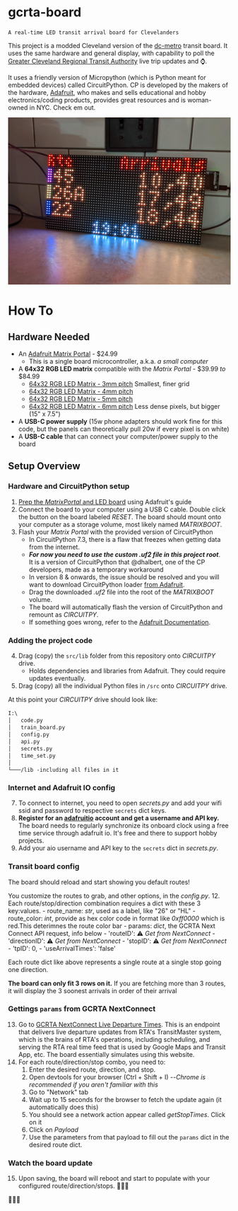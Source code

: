# gcrta-board 
`A real-time LED transit arrival board for Clevelanders`

This project is a modded Cleveland version of the [dc-metro](https://github.com/metro-sign/dc-metro) transit board.
It uses the same hardware and general display, with capability to poll the [Greater Cleveland Regional Transit Authority](http://www.riderta.com/)
live trip updates and ⌚.

It uses a friendly version of Micropython (which is Python meant for
embedded devices) called CircuitPython. CP is developed by the makers of the hardware, [Adafruit](https://www.adafruit.com/), who makes and sells 
educational and hobby electronics/coding products, provides great resources and is woman-owned in NYC. Check em out.

![Example photo](/img/Example1.jpg)

# How To
## Hardware Needed
- An [Adafruit Matrix Portal](https://www.adafruit.com/product/4745) - $24.99
  - This is a single board microcontroller, a.k.a. *a small computer*
- A **64x32 RGB LED matrix** compatible with the _Matrix Portal_ - $39.99 _to_ $84.99
    - [64x32 RGB LED Matrix - 3mm pitch](https://www.adafruit.com/product/2279) Smallest, finer grid
    - [64x32 RGB LED Matrix - 4mm pitch](https://www.adafruit.com/product/2278)
    - [64x32 RGB LED Matrix - 5mm pitch](https://www.adafruit.com/product/2277)
    - [64x32 RGB LED Matrix - 6mm pitch](https://www.adafruit.com/product/2276) Less dense pixels, but bigger (15" x 7.5")
- A **USB-C power supply** (15w phone adapters should work fine for this code, but the panels can theoretically pull 20w if every pixel is on white)
- A **USB-C cable** that can connect your computer/power supply to the board

## Setup Overview
### Hardware and CircuitPython setup

1. [Prep the *MatrixPortal* and LED board](https://learn.adafruit.com/adafruit-matrixportal-m4/prep-the-matrixportal) using Adafruit's guide
2. Connect the board to your computer using a USB C cable. Double click the button on the board labeled _RESET_.
The board should mount onto your computer as a storage volume, most likely named _MATRIXBOOT_.
3. Flash your _Matrix Portal_ with the provided version of CircuitPython
    - In CircuitPython 7.3, there is a flaw that freezes when getting data from the internet.
    - ***For now you need to use the custom *.uf2* file in this project root***.  
    It is a version of CircuitPython that
      @dhalbert, one of the CP developers, made as a temporary workaround
    - In version 8 & onwards, the issue should be resolved and you will 
      want to download CircuitPython loader [from Adafruit](https://circuitpython.org/board/matrixportal_m4/).
    - Drag the downloaded _.uf2_ file into the root of the _MATRIXBOOT_ volume.
    - The board will automatically flash the version of CircuitPython and remount as _CIRCUITPY_.
    - If something goes wrong, refer to the [Adafruit Documentation](https://learn.adafruit.com/adafruit-matrixportal-m4/install-circuitpython).
### Adding the project code

4. Drag (copy) the `src/lib` folder from this repository onto *CIRCUITPY* drive.
   - Holds dependencies and libraries from Adafruit. They could require updates eventually.
5. Drag (copy) all the individual Python files in `/src` onto *CIRCUITPY* drive.

At this point your *CIRCUITPY* drive should look like:
```
I:\
│   code.py
│   train_board.py
│   config.py
│   api.py
│   secrets.py
│   time_set.py
│
└───/lib -including all files in it
```

### Internet and Adafruit IO config

7. To connect to  internet, you need to open *secrets.py* and add your wifi ssid and password to respective `secrets` dict keys.
8. **Register for an [adafruitio](https://io.adafruit.com/) account and get a username and API key.**
The board needs to regularly synchronize its onboard clock using a free time service through adafruit io. It's free and there to support hobby projects. 
9. Add your aio username and API key to the `secrets` dict in *secrets.py*.

### Transit board config

The board should reload and start showing you default routes!

You customize the routes to grab, and other options, in the *config.py*.
12. Each route/stop/direction combination requires a dict with these 3 key:values.
    - route_name: *str*, used as a label, like "26" or "HL"
    - route_color: *int*, provide as hex color code in format like *0xff0000* which is red.This deterimnes the route color bar
    - params: *dict*, the GCRTA Next Connect API request, info below 
      - 'routeID': ⚠ *Get from NextConnect*
      - 'directionID': ⚠ _Get from NextConnect_
      - 'stopID': ⚠ _Get from NextConnect_
      - 'tpID': 0,
      - 'useArrivalTimes': 'false'


Each route dict like above represents a single route at a single stop going one direction.

**The board can only fit 3 rows on it.** If you are fetching more than 3 routes, it will display the 3
soonest arrivals in order of their arrival

### Gettings `params` from GCRTA NextConnect

13. Go to [GCRTA NextConnect Live Departure Times](http://nextconnect.riderta.com/LiveDepartureTimes). This is an endpoint that delivers
live departure updates from RTA's TransitMaster system, which is the brains of RTA's operations, including scheduling, and 
serving the RTA real time feed that is used by Google Maps and Transit App, etc.  The board essentially simulates using this website.
14. For each route/direction/stop combo, you need to:
    1. Enter the desired route, direction, and stop.
    2. Open devtools for your browser (Ctrl + Shift + I) --*Chrome is recommended if you aren't familiar with this*
    3. Go to "Network" tab
    4. Wait up to 15 seconds for the browser to fetch the update again (it automatically does this)
    5. You should see a network action appear called *getStopTimes*. Click on it
    6. Click on *Payload*
    7. Use the parameters from that payload to fill out the `params` dict in the desired route dict.

### Watch the board update

15. Upon saving, the board will reboot and start to populate with your configured route/direction/stops. 🎉🎉🎉

🚌🚌🚌
